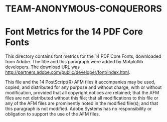 # TEAM-ANONYMOUS-CONQUERORS
Font Metrics for the 14 PDF Core Fonts
======================================

This directory contains font metrics for the 14 PDF Core Fonts,
downloaded from Adobe. The title and this paragraph were added by
Matplotlib developers. The download URL was
<http://partners.adobe.com/public/developer/font/index.html>.

This file and the 14 PostScript(R) AFM files it accompanies may be used, copied, 
and distributed for any purpose and without charge, with or without modification, 
provided that all copyright notices are retained; that the AFM files are not 
distributed without this file; that all modifications to this file or any of 
the AFM files are prominently noted in the modified file(s); and that this 
paragraph is not modified. Adobe Systems has no responsibility or obligation 
to support the use of the AFM files.
